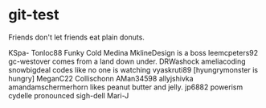 # git-test
Friends don't let friends eat plain donuts.


KSpa-
Tonloc88 Funky Cold Medina
MklineDesign is a boss
leemcpeters92
gc-westover comes from a land down under.
DRWashock
ameliacoding
snowbigdeal codes like no one is watching
vyaskruti89
[hyungrymonster is hungry]
MeganC22 Collischonn
AMan34598
allyjshivka
amandamschermerhorn likes peanut butter and jelly.
jp6882
powerism
cydelle pronounced sigh-dell
Mari-J
